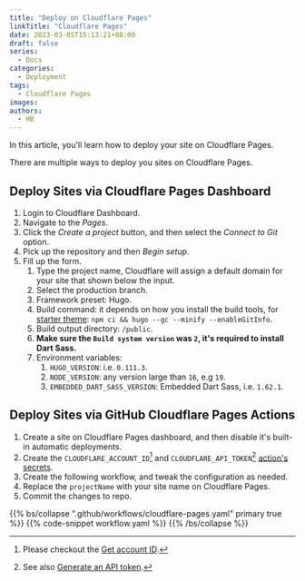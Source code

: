 ```yaml
---
title: "Deploy on Cloudflare Pages"
linkTitle: "Cloudflare Pages"
date: 2023-03-05T15:13:21+08:00
draft: false
series:
  - Docs
categories:
  - Deployment
tags:
  - Cloudflare Pages
images:
authors:
  - HB
---
```


In this article, you'll learn how to deploy your site on Cloudflare Pages.

<!--more-->

There are multiple ways to deploy you sites on Cloudflare Pages.

## Deploy Sites via Cloudflare Pages Dashboard

1. Login to Cloudflare Dashboard.
1. Navigate to the _Pages_.
1. Click the _Create a project_ button, and then select the _Connect to Git_ option.
1. Pick up the repository and then _Begin setup_.
1. Fill up the form.
   1. Type the project name, Cloudflare will assign a default domain for your site that shown below the input.
   1. Select the production branch.
   1. Framework preset: Hugo.
   1. Build command: it depends on how you install the build tools, for [starter theme](https://github.com/hbstack/theme): `npm ci && hugo --gc --minify --enableGitInfo`.
   1. Build output directory: `/public`.
   1. **Make sure the `Build system version` was `2`, it's required to install Dart Sass.**
   1. Environment variables:
      1. `HUGO_VERSION`: i.e. `0.111.3`.
      1. `NODE_VERSION`: any version large than `16`, e.g `19`.
      1. `EMBEDDED_DART_SASS_VERSION`: Embedded Dart Sass, i.e. `1.62.1`.

## Deploy Sites via GitHub Cloudflare Pages Actions

1. Create a site on Cloudflare Pages dashboard, and then disable it's built-in automatic deployments.
1. Create the `CLOUDFLARE_ACCOUNT_ID`[^1] and `CLOUDFLARE_API_TOKEN`[^2] [action's secrets](https://docs.github.com/en/actions/security-guides/encrypted-secrets).
1. Create the following workflow, and tweak the configuration as needed.
1. Replace the `projectName` with your site name on Cloudflare Pages.
1. Commit the changes to repo.

{{% bs/collapse ".github/workflows/cloudflare-pages.yaml" primary true %}}
{{% code-snippet workflow.yaml %}}
{{% /bs/collapse %}}

[^1]: Please checkout the [Get account ID](https://github.com/cloudflare/pages-action#get-account-id).
[^2]: See also [Generate an API token](https://github.com/cloudflare/pages-action#generate-an-api-token).
